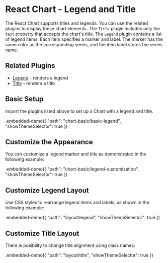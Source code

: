 # React Chart - Legend and Title

The React Chart supports titles and legends. You can use the related plugins to display these chart elements.
The `Title` plugin includes only the `text` property that accepts the chart's title.
The `Legend` plugin contains a list of legend items. Each item specifies a marker and label. The marker has the same color as the corresponding series, and the item label stores the series name.

## Related Plugins

- [Legend](../reference/legend.md) - renders a legend
- [Title](../reference/title.md) - renders a title

## Basic Setup

Import the plugins listed above to set up a Chart with a legend and title.

.embedded-demo({ "path": "chart-basic/basic-legend", "showThemeSelector": true })

## Customize the Appearance

You can customize a legend marker and title as demonstrated in the following example:

.embedded-demo({ "path": "chart-basic/legend-customization", "showThemeSelector": true })

## Customize Legend Layout


Use CSS styles to rearrange legend items and labels, as shown in the following example:

.embedded-demo({ "path": "layout/legend", "showThemeSelector": true })

## Customize Title Layout

There is posibility to change title alignment using class names:

.embedded-demo({ "path": "layout/title", "showThemeSelector": true })

